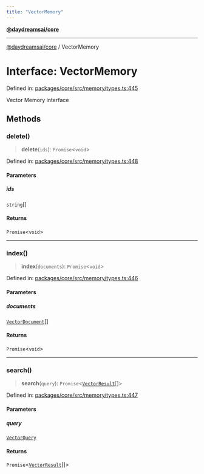 ```yaml
---
title: "VectorMemory"
---
```


[**@daydreamsai/core**](./api-reference.md)

***

[@daydreamsai/core](./api-reference.md) / VectorMemory

# Interface: VectorMemory

Defined in: [packages/core/src/memory/types.ts:445](https://github.com/dojoengine/daydreams/blob/bbf75946e0d6d99fbdde4cebb2f8a4e8926724f1/packages/core/src/memory/types.ts#L445)

Vector Memory interface

## Methods

### delete()

> **delete**(`ids`): `Promise`\<`void`\>

Defined in: [packages/core/src/memory/types.ts:448](https://github.com/dojoengine/daydreams/blob/bbf75946e0d6d99fbdde4cebb2f8a4e8926724f1/packages/core/src/memory/types.ts#L448)

#### Parameters

##### ids

`string`[]

#### Returns

`Promise`\<`void`\>

***

### index()

> **index**(`documents`): `Promise`\<`void`\>

Defined in: [packages/core/src/memory/types.ts:446](https://github.com/dojoengine/daydreams/blob/bbf75946e0d6d99fbdde4cebb2f8a4e8926724f1/packages/core/src/memory/types.ts#L446)

#### Parameters

##### documents

[`VectorDocument`](./VectorDocument.md)[]

#### Returns

`Promise`\<`void`\>

***

### search()

> **search**(`query`): `Promise`\<[`VectorResult`](./VectorResult.md)[]\>

Defined in: [packages/core/src/memory/types.ts:447](https://github.com/dojoengine/daydreams/blob/bbf75946e0d6d99fbdde4cebb2f8a4e8926724f1/packages/core/src/memory/types.ts#L447)

#### Parameters

##### query

[`VectorQuery`](./VectorQuery.md)

#### Returns

`Promise`\<[`VectorResult`](./VectorResult.md)[]\>
